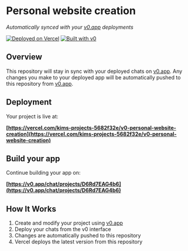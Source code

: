 # Personal website creation

*Automatically synced with your [v0.app](https://v0.app) deployments*

[![Deployed on Vercel](https://img.shields.io/badge/Deployed%20on-Vercel-black?style=for-the-badge&logo=vercel)](https://vercel.com/kims-projects-5682f32e/v0-personal-website-creation)
[![Built with v0](https://img.shields.io/badge/Built%20with-v0.app-black?style=for-the-badge)](https://v0.app/chat/projects/D6Rd7EAG4b6)

## Overview

This repository will stay in sync with your deployed chats on [v0.app](https://v0.app).
Any changes you make to your deployed app will be automatically pushed to this repository from [v0.app](https://v0.app).

## Deployment

Your project is live at:

**[https://vercel.com/kims-projects-5682f32e/v0-personal-website-creation](https://vercel.com/kims-projects-5682f32e/v0-personal-website-creation)**

## Build your app

Continue building your app on:

**[https://v0.app/chat/projects/D6Rd7EAG4b6](https://v0.app/chat/projects/D6Rd7EAG4b6)**

## How It Works

1. Create and modify your project using [v0.app](https://v0.app)
2. Deploy your chats from the v0 interface
3. Changes are automatically pushed to this repository
4. Vercel deploys the latest version from this repository
